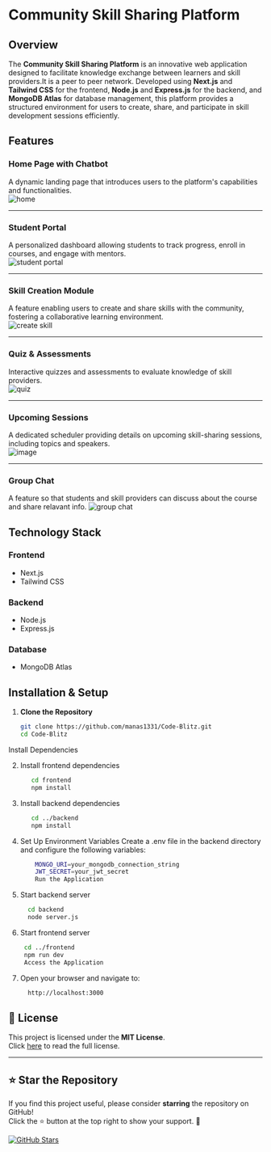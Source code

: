 # Community Skill Sharing Platform

## Overview
The **Community Skill Sharing Platform** is an innovative web application designed to facilitate knowledge exchange between learners and skill providers.It is a peer to peer network. Developed using **Next.js** and **Tailwind CSS** for the frontend, **Node.js** and **Express.js** for the backend, and **MongoDB Atlas** for database management, this platform provides a structured environment for users to create, share, and participate in skill development sessions efficiently.

## Features

### Home Page with Chatbot
A dynamic landing page that introduces users to the platform's capabilities and functionalities.  
 ![home](https://github.com/user-attachments/assets/a1f0068b-1796-46b1-86bc-0b92a521e562)
_____
### Student Portal
A personalized dashboard allowing students to track progress, enroll in courses, and engage with mentors.  
  ![student portal](https://github.com/user-attachments/assets/f60d88e7-d37c-41da-a76d-d4215c10c98a)
_____

### Skill Creation Module
A feature enabling users to create and share skills with the community, fostering a collaborative learning environment.  
![create skill](https://github.com/user-attachments/assets/40685c17-88da-45ca-9418-0bb5fb5ccf29)
_____

### Quiz & Assessments
Interactive quizzes and assessments to evaluate knowledge of skill providers.  
![quiz](https://github.com/user-attachments/assets/bc58aafe-9d24-42af-b1a3-6685fb9bf46f)
_____

### Upcoming Sessions
A dedicated scheduler providing details on upcoming skill-sharing sessions, including topics and speakers.  
![image](https://github.com/user-attachments/assets/351f5872-169e-4664-b95a-465d5acf2b72)

_____

### Group Chat
A feature so that students and skill providers can discuss about the course and share relavant info.
![group chat](https://github.com/user-attachments/assets/7dce5764-56e7-4aa9-bdc8-2b452ae730b3)


## Technology Stack

### Frontend
- Next.js
- Tailwind CSS

### Backend
- Node.js
- Express.js

### Database
- MongoDB Atlas

## Installation & Setup

1. **Clone the Repository**
   ```sh
   git clone https://github.com/manas1331/Code-Blitz.git
   cd Code-Blitz

Install Dependencies

2. Install frontend dependencies
   ```sh
      cd frontend
      npm install

3. Install backend dependencies
   ```sh
      cd ../backend
      npm install
4. Set Up Environment Variables
      Create a .env file in the backend directory and configure the following variables:

    ```sh
        MONGO_URI=your_mongodb_connection_string
        JWT_SECRET=your_jwt_secret
        Run the Application


5. Start backend server
    ```sh
      cd backend
      node server.js

6. Start frontend server
     ```sh
      cd ../frontend
      npm run dev
      Access the Application
7. Open your browser and navigate to:
    ```sh
      http://localhost:3000

## 📜 License

This project is licensed under the **MIT License**.  
Click [here](https://github.com/manas1331/Code-Blitz/blob/main/LICENSE) to read the full license.



---

## ⭐ Star the Repository

If you find this project useful, please consider **starring** the repository on GitHub!  
Click the ⭐ button at the top right to show your support. 🚀  

[![GitHub Stars](https://img.shields.io/github/stars/manas1331/Code-blitzsvg?style=social)](https://github.com/manas1331/Code-blitz)



